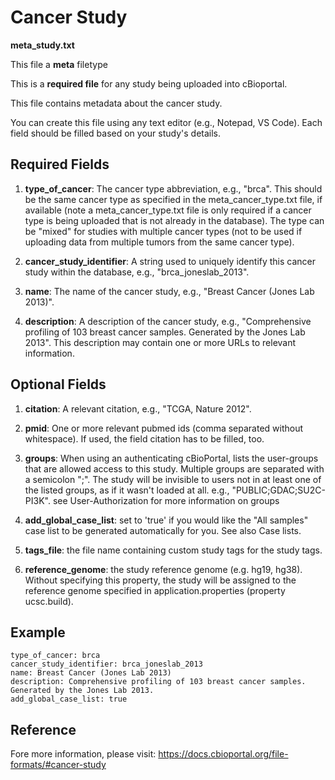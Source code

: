 # Cancer Study

**meta_study.txt**

This file a **meta** filetype

This is a **required file** for any study being uploaded into cBioportal.

This file contains metadata about the cancer study. 

You can create this file using any text editor (e.g., Notepad, VS Code). Each field should be filled based on your study's details.

## Required Fields

1. **type_of_cancer**: The cancer type abbreviation, e.g., "brca". This should be the same cancer type as specified in the meta_cancer_type.txt file, if available (note a meta_cancer_type.txt file is only required if a cancer type is being uploaded that is not already in the database). The type can be "mixed" for studies with multiple cancer types (not to be used if uploading data from multiple tumors from the same cancer type).

2. **cancer_study_identifier**: A string used to uniquely identify this cancer study within the database, e.g., "brca_joneslab_2013".

3. **name**: The name of the cancer study, e.g., "Breast Cancer (Jones Lab 2013)".

4. **description**: A description of the cancer study, e.g., "Comprehensive profiling of 103 breast cancer samples. Generated by the Jones Lab 2013". This description may contain one or more URLs to relevant information.

## Optional Fields
1. **citation**: A relevant citation, e.g., "TCGA, Nature 2012".

2. **pmid**: One or more relevant pubmed ids (comma separated without whitespace). If used, the field citation has to be filled, too.

3. **groups**: When using an authenticating cBioPortal, lists the user-groups that are allowed access to this study. Multiple groups are separated with a semicolon ";". The study will be invisible to users not in at least one of the listed groups, as if it wasn't loaded at all. e.g., "PUBLIC;GDAC;SU2C-PI3K". see User-Authorization for more information on groups

4. **add_global_case_list**: set to 'true' if you would like the "All samples" case list to be generated automatically for you. See also Case lists.

5. **tags_file**: the file name containing custom study tags for the study tags.

6. **reference_genome**: the study reference genome (e.g. hg19, hg38). Without specifying this property, the study will be assigned to the reference genome specified in application.properties (property ucsc.build).

## Example

```
type_of_cancer: brca
cancer_study_identifier: brca_joneslab_2013
name: Breast Cancer (Jones Lab 2013)
description: Comprehensive profiling of 103 breast cancer samples. Generated by the Jones Lab 2013.
add_global_case_list: true

```

## Reference

Fore more information, please visit: https://docs.cbioportal.org/file-formats/#cancer-study
